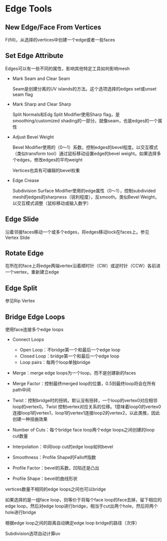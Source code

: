 # Edge Tools

## New Edge/Face From Vertices

F(fill)，从选择的vertices中创建一个edge或者一些faces

## Set Edge Attribute

Edges可以有一些不同的属性，影响其他特定工具如何影响mesh

- Mark Seam and Clear Seam

  Seam是创建分离的UV islands的方法。这个选项选择的edges set或unset seam flag

- Mark Sharp and Clear Sharp

  Split Normals和Edg Split Modifier使用Sharp flag，是smoothing/customized shading的一部分。就像seam，也是edges的一个属性

- Adjust Bevel Weight

  Bevel Modifier使用的（0～1）系数，控制edges的bevel程度。以交互模式（类似transform tool）通过鼠标移动设置edge的bevel weight。如果选择多个edges，修改edges的平均weight

  Vertices也具有可编辑的bevel权重

- Edge Crease

  Subdivision Surface Modifier使用的edge属性（0～1），控制subdivided mesh的edges的sharpness（锐利程度），反smooth。类似Bevel Weight，以交互模式调整（鼠标移动或输入数字）

## Edge Slide

  沿着邻接faces移动一个或多个edges，将edges移动lock在faces上。参见Vertex Slide

## Rotate Edge

  在所在的face上将edge两端vertex沿着顺时针（CW）或逆时针（CCW）各前进一个vertex，重新建立edge

## Edge Split

  参见Rip Vertex

## Bridge Edge Loops

  使用face连接多个edge loops

- Connect Loops
  - Open Loop：不bridge第一个和最后一个edge loop
  - Closed Loop：bridge第一个和最后一个edge loop
  - Loop pairs：每两个loop单独bridge

- Merge：merge edge loops为一个loop，而不是创建新的faces

- Merge Factor：控制最终merged loop的位置，0.5则最终loop将会在所有path中间

- Twist：控制bridge时的扭转。默认没有扭转，一个loop的vertex0对应相邻loop的vertex0。Twist 控制vertex对应关系的位移。1意味着loop0的vertex0连接loop1的vertex1，loop1的vertex1连接loop2的vertex2，以此类推，因此创建一种扭曲效果

- Number of Cuts：每个bridge face loop两个edge loops之间创建的loop cut数量

- Interpolation：中间loop cut的edge loop如何bevel

- Smoothness：Profile Shape的Falloff指数

- Profile Factor：bevel的系数，凹陷还是凸出

- Profile Shape：bevel的曲线形状

vertices数量不相同的edge loops之间也可以bridge

如果选择的是一组face loop，则等价于将每个face loop的face去掉，留下相应的edge loop，然后对edge loop进行bridge，相当于cut出两个hole，然后将两个hole进行bridge

根据edge loop之间的距离自动确定edge loop bridge的路径（次序）

Subdivision选项自动计算uv
